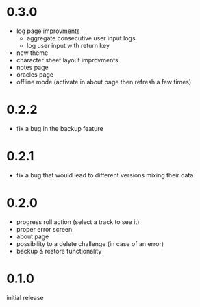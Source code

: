 # 0.3.0

- log page improvments
    - aggregate consecutive user input logs
    - log user input with return key
- new theme
- character sheet layout improvments
- notes page
- oracles page
- offline mode (activate in about page then refresh a few times)

# 0.2.2

- fix a bug in the backup feature

# 0.2.1

- fix a bug that would lead to different versions mixing their data

# 0.2.0

- progress roll action (select a track to see it)
- proper error screen
- about page
- possibility to a delete challenge (in case of an error)
- backup & restore functionality

# 0.1.0

initial release